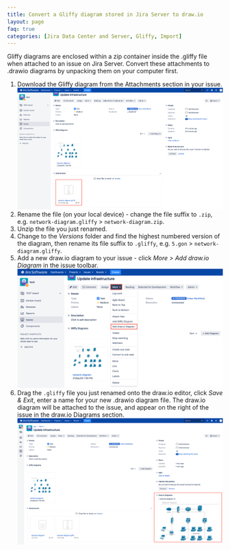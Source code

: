 ```yaml
---
title: Convert a Gliffy diagram stored in Jira Server to draw.io
layout: page
faq: true
categories: [Jira Data Center and Server, Gliffy, Import]
---
```


Gliffy diagrams are enclosed within a zip container inside the .gliffy file when attached to an issue on Jira Server. Convert these attachments to .drawio diagrams by unpacking them on your computer first.

1. Download the Gliffy diagram from the Attachments section in your issue.
<br /><img src="/assets/img/blog/download-gliffy-attachment-jira-server.png" style="max-width:100%;height:auto;" alt="Download the Gliffy file attachment from your Jira issue">
2. Rename the file (on your local device) - change the file suffix to ``.zip``, e.g. ``network-diagram.gliffy`` > ``network-diagram.zip``.
3. Unzip the file you just renamed.
4. Change to the _Versions_ folder and find the highest numbered version of the diagram, then rename its file suffix to ``.gliffy``, e.g. ``5.gon`` > ``network-diagram.gliffy``.
5. Add a new draw.io diagram to your issue - click _More > Add draw.io Diagram_ in the issue toolbar.
<br /><img src="/assets/img/blog/add-drawio-diagram-jira-server.png" style="max-width:100%;height:auto;" alt="Add a new diagram to an issue in Jira Server">
6. Drag the ``.gliffy`` file you just renamed onto the draw.io editor, click _Save & Exit_, enter a name for your new .drawio diagram file. The draw.io diagram will be attached to the issue, and appear on the right of the issue in the draw.io Diagrams section.
<br /><img src="/assets/img/blog/gliffy-converted-to-drawio-jira-server.png" style="max-width:100%;height:auto;" alt="Gliffy diagram, converted to .drawio and attached to an issue on Jira Server">
